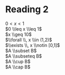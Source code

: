 # Reading 2

$0 < x < 1$ <br>
$0 \\leq x \\leq 1$ <br>
$x \\geq 10$ <br>
$\\forall \\, x \\in (1,2)$ <br>
$\\exists \\, x \\notin [0,1]$ <br>
$A \\subset B$ <br>
$A \\subseteq B$ <br>
$A \\cup B$ <br>
$A \\cap B$ <br>
